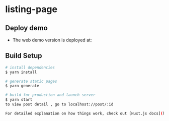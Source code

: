 # listing-page

## Deploy demo

- The web demo version is deployed at:

## Build Setup

```bash
# install dependencies
$ yarn install

# generate static pages
$ yarn generate

# build for production and launch server
$ yarn start
to view post detail , go to localhost://post/:id

For detailed explanation on how things work, check out [Nuxt.js docs](https://nuxtjs.org).
```
